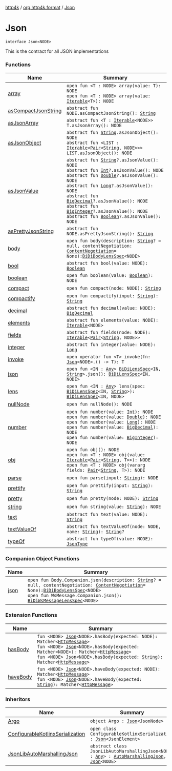 [http4k](../../index.md) / [org.http4k.format](../index.md) / [Json](./index.md)

# Json

`interface Json<NODE>`

This is the contract for all JSON implementations

### Functions

| Name | Summary |
|---|---|
| [array](array.md) | `open fun <T : NODE> array(value: T): NODE`<br>`open fun <T : NODE> array(value: `[`Iterable`](https://kotlinlang.org/api/latest/jvm/stdlib/kotlin.collections/-iterable/index.html)`<T>): NODE` |
| [asCompactJsonString](as-compact-json-string.md) | `abstract fun NODE.asCompactJsonString(): `[`String`](https://kotlinlang.org/api/latest/jvm/stdlib/kotlin/-string/index.html) |
| [asJsonArray](as-json-array.md) | `abstract fun <T : `[`Iterable`](https://kotlinlang.org/api/latest/jvm/stdlib/kotlin.collections/-iterable/index.html)`<NODE>> T.asJsonArray(): NODE` |
| [asJsonObject](as-json-object.md) | `abstract fun `[`String`](https://kotlinlang.org/api/latest/jvm/stdlib/kotlin/-string/index.html)`.asJsonObject(): NODE`<br>`abstract fun <LIST : `[`Iterable`](https://kotlinlang.org/api/latest/jvm/stdlib/kotlin.collections/-iterable/index.html)`<`[`Pair`](https://kotlinlang.org/api/latest/jvm/stdlib/kotlin/-pair/index.html)`<`[`String`](https://kotlinlang.org/api/latest/jvm/stdlib/kotlin/-string/index.html)`, NODE>>> LIST.asJsonObject(): NODE` |
| [asJsonValue](as-json-value.md) | `abstract fun `[`String`](https://kotlinlang.org/api/latest/jvm/stdlib/kotlin/-string/index.html)`?.asJsonValue(): NODE`<br>`abstract fun `[`Int`](https://kotlinlang.org/api/latest/jvm/stdlib/kotlin/-int/index.html)`?.asJsonValue(): NODE`<br>`abstract fun `[`Double`](https://kotlinlang.org/api/latest/jvm/stdlib/kotlin/-double/index.html)`?.asJsonValue(): NODE`<br>`abstract fun `[`Long`](https://kotlinlang.org/api/latest/jvm/stdlib/kotlin/-long/index.html)`?.asJsonValue(): NODE`<br>`abstract fun `[`BigDecimal`](https://docs.oracle.com/javase/9/docs/api/java/math/BigDecimal.html)`?.asJsonValue(): NODE`<br>`abstract fun `[`BigInteger`](https://docs.oracle.com/javase/9/docs/api/java/math/BigInteger.html)`?.asJsonValue(): NODE`<br>`abstract fun `[`Boolean`](https://kotlinlang.org/api/latest/jvm/stdlib/kotlin/-boolean/index.html)`?.asJsonValue(): NODE` |
| [asPrettyJsonString](as-pretty-json-string.md) | `abstract fun NODE.asPrettyJsonString(): `[`String`](https://kotlinlang.org/api/latest/jvm/stdlib/kotlin/-string/index.html) |
| [body](body.md) | `open fun body(description: `[`String`](https://kotlinlang.org/api/latest/jvm/stdlib/kotlin/-string/index.html)`? = null, contentNegotiation: `[`ContentNegotiation`](../../org.http4k.lens/-content-negotiation/index.md)` = None): `[`BiDiBodyLensSpec`](../../org.http4k.lens/-bi-di-body-lens-spec/index.md)`<NODE>` |
| [bool](bool.md) | `abstract fun bool(value: NODE): `[`Boolean`](https://kotlinlang.org/api/latest/jvm/stdlib/kotlin/-boolean/index.html) |
| [boolean](boolean.md) | `open fun boolean(value: `[`Boolean`](https://kotlinlang.org/api/latest/jvm/stdlib/kotlin/-boolean/index.html)`): NODE` |
| [compact](compact.md) | `open fun compact(node: NODE): `[`String`](https://kotlinlang.org/api/latest/jvm/stdlib/kotlin/-string/index.html) |
| [compactify](compactify.md) | `open fun compactify(input: `[`String`](https://kotlinlang.org/api/latest/jvm/stdlib/kotlin/-string/index.html)`): `[`String`](https://kotlinlang.org/api/latest/jvm/stdlib/kotlin/-string/index.html) |
| [decimal](decimal.md) | `abstract fun decimal(value: NODE): `[`BigDecimal`](https://docs.oracle.com/javase/9/docs/api/java/math/BigDecimal.html) |
| [elements](elements.md) | `abstract fun elements(value: NODE): `[`Iterable`](https://kotlinlang.org/api/latest/jvm/stdlib/kotlin.collections/-iterable/index.html)`<NODE>` |
| [fields](fields.md) | `abstract fun fields(node: NODE): `[`Iterable`](https://kotlinlang.org/api/latest/jvm/stdlib/kotlin.collections/-iterable/index.html)`<`[`Pair`](https://kotlinlang.org/api/latest/jvm/stdlib/kotlin/-pair/index.html)`<`[`String`](https://kotlinlang.org/api/latest/jvm/stdlib/kotlin/-string/index.html)`, NODE>>` |
| [integer](integer.md) | `abstract fun integer(value: NODE): `[`Long`](https://kotlinlang.org/api/latest/jvm/stdlib/kotlin/-long/index.html) |
| [invoke](invoke.md) | `open operator fun <T> invoke(fn: `[`Json`](./index.md)`<NODE>.() -> T): T` |
| [json](json.md) | `open fun <IN : `[`Any`](https://kotlinlang.org/api/latest/jvm/stdlib/kotlin/-any/index.html)`> `[`BiDiLensSpec`](../../org.http4k.lens/-bi-di-lens-spec/index.md)`<IN, `[`String`](https://kotlinlang.org/api/latest/jvm/stdlib/kotlin/-string/index.html)`>.json(): `[`BiDiLensSpec`](../../org.http4k.lens/-bi-di-lens-spec/index.md)`<IN, NODE>` |
| [lens](lens.md) | `open fun <IN : `[`Any`](https://kotlinlang.org/api/latest/jvm/stdlib/kotlin/-any/index.html)`> lens(spec: `[`BiDiLensSpec`](../../org.http4k.lens/-bi-di-lens-spec/index.md)`<IN, `[`String`](https://kotlinlang.org/api/latest/jvm/stdlib/kotlin/-string/index.html)`>): `[`BiDiLensSpec`](../../org.http4k.lens/-bi-di-lens-spec/index.md)`<IN, NODE>` |
| [nullNode](null-node.md) | `open fun nullNode(): NODE` |
| [number](number.md) | `open fun number(value: `[`Int`](https://kotlinlang.org/api/latest/jvm/stdlib/kotlin/-int/index.html)`): NODE`<br>`open fun number(value: `[`Double`](https://kotlinlang.org/api/latest/jvm/stdlib/kotlin/-double/index.html)`): NODE`<br>`open fun number(value: `[`Long`](https://kotlinlang.org/api/latest/jvm/stdlib/kotlin/-long/index.html)`): NODE`<br>`open fun number(value: `[`BigDecimal`](https://docs.oracle.com/javase/9/docs/api/java/math/BigDecimal.html)`): NODE`<br>`open fun number(value: `[`BigInteger`](https://docs.oracle.com/javase/9/docs/api/java/math/BigInteger.html)`): NODE` |
| [obj](obj.md) | `open fun obj(): NODE`<br>`open fun <T : NODE> obj(value: `[`Iterable`](https://kotlinlang.org/api/latest/jvm/stdlib/kotlin.collections/-iterable/index.html)`<`[`Pair`](https://kotlinlang.org/api/latest/jvm/stdlib/kotlin/-pair/index.html)`<`[`String`](https://kotlinlang.org/api/latest/jvm/stdlib/kotlin/-string/index.html)`, T>>): NODE`<br>`open fun <T : NODE> obj(vararg fields: `[`Pair`](https://kotlinlang.org/api/latest/jvm/stdlib/kotlin/-pair/index.html)`<`[`String`](https://kotlinlang.org/api/latest/jvm/stdlib/kotlin/-string/index.html)`, T>): NODE` |
| [parse](parse.md) | `open fun parse(input: `[`String`](https://kotlinlang.org/api/latest/jvm/stdlib/kotlin/-string/index.html)`): NODE` |
| [prettify](prettify.md) | `open fun prettify(input: `[`String`](https://kotlinlang.org/api/latest/jvm/stdlib/kotlin/-string/index.html)`): `[`String`](https://kotlinlang.org/api/latest/jvm/stdlib/kotlin/-string/index.html) |
| [pretty](pretty.md) | `open fun pretty(node: NODE): `[`String`](https://kotlinlang.org/api/latest/jvm/stdlib/kotlin/-string/index.html) |
| [string](string.md) | `open fun string(value: `[`String`](https://kotlinlang.org/api/latest/jvm/stdlib/kotlin/-string/index.html)`): NODE` |
| [text](text.md) | `abstract fun text(value: NODE): `[`String`](https://kotlinlang.org/api/latest/jvm/stdlib/kotlin/-string/index.html) |
| [textValueOf](text-value-of.md) | `abstract fun textValueOf(node: NODE, name: `[`String`](https://kotlinlang.org/api/latest/jvm/stdlib/kotlin/-string/index.html)`): `[`String`](https://kotlinlang.org/api/latest/jvm/stdlib/kotlin/-string/index.html)`?` |
| [typeOf](type-of.md) | `abstract fun typeOf(value: NODE): `[`JsonType`](../-json-type/index.md) |

### Companion Object Functions

| Name | Summary |
|---|---|
| [json](json.md) | `open fun Body.Companion.json(description: `[`String`](https://kotlinlang.org/api/latest/jvm/stdlib/kotlin/-string/index.html)`? = null, contentNegotiation: `[`ContentNegotiation`](../../org.http4k.lens/-content-negotiation/index.md)` = None): `[`BiDiBodyLensSpec`](../../org.http4k.lens/-bi-di-body-lens-spec/index.md)`<NODE>`<br>`open fun WsMessage.Companion.json(): `[`BiDiWsMessageLensSpec`](../../org.http4k.lens/-bi-di-ws-message-lens-spec/index.md)`<NODE>` |

### Extension Functions

| Name | Summary |
|---|---|
| [hasBody](../../org.http4k.hamkrest/has-body.md) | `fun <NODE> `[`Json`](./index.md)`<NODE>.hasBody(expected: NODE): Matcher<`[`HttpMessage`](../../org.http4k.core/-http-message/index.md)`>`<br>`fun <NODE> `[`Json`](./index.md)`<NODE>.hasBody(expected: Matcher<NODE>): Matcher<`[`HttpMessage`](../../org.http4k.core/-http-message/index.md)`>`<br>`fun <NODE> `[`Json`](./index.md)`<NODE>.hasBody(expected: `[`String`](https://kotlinlang.org/api/latest/jvm/stdlib/kotlin/-string/index.html)`): Matcher<`[`HttpMessage`](../../org.http4k.core/-http-message/index.md)`>` |
| [haveBody](../../org.http4k.kotest/have-body.md) | `fun <NODE> `[`Json`](./index.md)`<NODE>.haveBody(expected: NODE): Matcher<`[`HttpMessage`](../../org.http4k.core/-http-message/index.md)`>`<br>`fun <NODE> `[`Json`](./index.md)`<NODE>.haveBody(expected: `[`String`](https://kotlinlang.org/api/latest/jvm/stdlib/kotlin/-string/index.html)`): Matcher<`[`HttpMessage`](../../org.http4k.core/-http-message/index.md)`>` |

### Inheritors

| Name | Summary |
|---|---|
| [Argo](../-argo/index.md) | `object Argo : `[`Json`](./index.md)`<JsonNode>` |
| [ConfigurableKotlinxSerialization](../-configurable-kotlinx-serialization/index.md) | `open class ConfigurableKotlinxSerialization : `[`Json`](./index.md)`<JsonElement>` |
| [JsonLibAutoMarshallingJson](../-json-lib-auto-marshalling-json/index.md) | `abstract class JsonLibAutoMarshallingJson<NODE : `[`Any`](https://kotlinlang.org/api/latest/jvm/stdlib/kotlin/-any/index.html)`> : `[`AutoMarshallingJson`](../-auto-marshalling-json/index.md)`, `[`Json`](./index.md)`<NODE>` |
